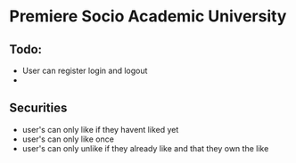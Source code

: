 # Premiere Socio Academic University

## Todo:

- User can register login and logout
-

## Securities

- user's can only like if they havent liked yet
- user's can only like once
- user's can only unlike if they already like and that they own the like
